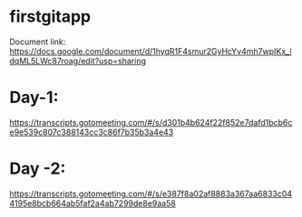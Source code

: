 # firstgitapp

Document link:
https://docs.google.com/document/d/1hyqR1F4smur2GyHcYv4mh7wpIKx_ldqML5LWc87roag/edit?usp=sharing

# Day-1:
https://transcripts.gotomeeting.com/#/s/d301b4b624f22f852e7dafd1bcb6ce9e539c807c388143cc3c86f7b35b3a4e43


# Day -2:
https://transcripts.gotomeeting.com/#/s/e387f8a02af8883a367aa6833c044195e8bcb664ab5faf2a4ab7299de8e9aa58
